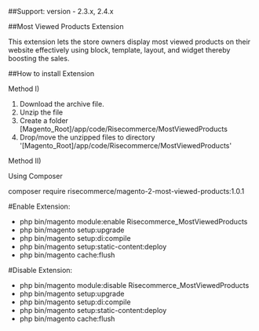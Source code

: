 ##Support: 
version - 2.3.x, 2.4.x

##Most Viewed Products Extension

This extension lets the store owners display most viewed products on their website effectively using block, template, layout, and widget thereby boosting the sales.

##How to install Extension

Method I)

1. Download the archive file.
2. Unzip the file
3. Create a folder [Magento_Root]/app/code/Risecommerce/MostViewedProducts
4. Drop/move the unzipped files to directory '[Magento_Root]/app/code/Risecommerce/MostViewedProducts'

Method II)

Using Composer

composer require risecommerce/magento-2-most-viewed-products:1.0.1

#Enable Extension:
- php bin/magento module:enable Risecommerce_MostViewedProducts
- php bin/magento setup:upgrade
- php bin/magento setup:di:compile
- php bin/magento setup:static-content:deploy
- php bin/magento cache:flush

#Disable Extension:
- php bin/magento module:disable Risecommerce_MostViewedProducts
- php bin/magento setup:upgrade
- php bin/magento setup:di:compile
- php bin/magento setup:static-content:deploy
- php bin/magento cache:flush
